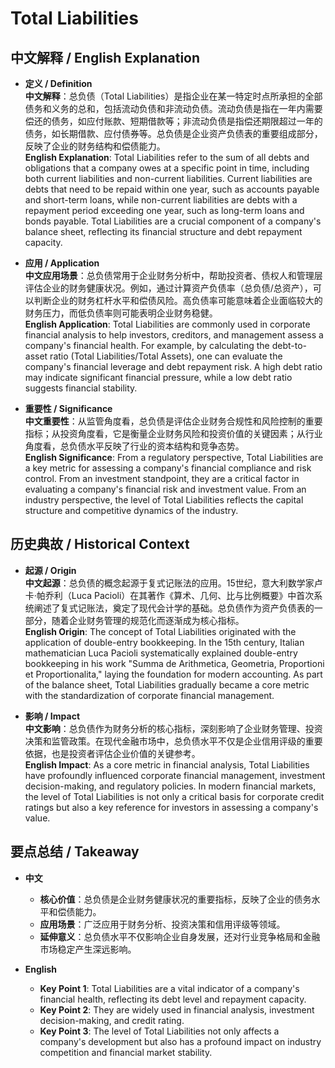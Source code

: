 # Total Liabilities

## 中文解释 / English Explanation

* **定义 / Definition**  
  **中文解释**：总负债（Total Liabilities）是指企业在某一特定时点所承担的全部债务和义务的总和，包括流动负债和非流动负债。流动负债是指在一年内需要偿还的债务，如应付账款、短期借款等；非流动负债是指偿还期限超过一年的债务，如长期借款、应付债券等。总负债是企业资产负债表的重要组成部分，反映了企业的财务结构和偿债能力。  
  **English Explanation**: Total Liabilities refer to the sum of all debts and obligations that a company owes at a specific point in time, including both current liabilities and non-current liabilities. Current liabilities are debts that need to be repaid within one year, such as accounts payable and short-term loans, while non-current liabilities are debts with a repayment period exceeding one year, such as long-term loans and bonds payable. Total Liabilities are a crucial component of a company's balance sheet, reflecting its financial structure and debt repayment capacity.

* **应用 / Application**  
  **中文应用场景**：总负债常用于企业财务分析中，帮助投资者、债权人和管理层评估企业的财务健康状况。例如，通过计算资产负债率（总负债/总资产），可以判断企业的财务杠杆水平和偿债风险。高负债率可能意味着企业面临较大的财务压力，而低负债率则可能表明企业财务稳健。  
  **English Application**: Total Liabilities are commonly used in corporate financial analysis to help investors, creditors, and management assess a company's financial health. For example, by calculating the debt-to-asset ratio (Total Liabilities/Total Assets), one can evaluate the company's financial leverage and debt repayment risk. A high debt ratio may indicate significant financial pressure, while a low debt ratio suggests financial stability.

* **重要性 / Significance**  
  **中文重要性**：从监管角度看，总负债是评估企业财务合规性和风险控制的重要指标；从投资角度看，它是衡量企业财务风险和投资价值的关键因素；从行业角度看，总负债水平反映了行业的资本结构和竞争态势。  
  **English Significance**: From a regulatory perspective, Total Liabilities are a key metric for assessing a company's financial compliance and risk control. From an investment standpoint, they are a critical factor in evaluating a company's financial risk and investment value. From an industry perspective, the level of Total Liabilities reflects the capital structure and competitive dynamics of the industry.

## 历史典故 / Historical Context

* **起源 / Origin**  
  **中文起源**：总负债的概念起源于复式记账法的应用。15世纪，意大利数学家卢卡·帕乔利（Luca Pacioli）在其著作《算术、几何、比与比例概要》中首次系统阐述了复式记账法，奠定了现代会计学的基础。总负债作为资产负债表的一部分，随着企业财务管理的规范化而逐渐成为核心指标。  
  **English Origin**: The concept of Total Liabilities originated with the application of double-entry bookkeeping. In the 15th century, Italian mathematician Luca Pacioli systematically explained double-entry bookkeeping in his work "Summa de Arithmetica, Geometria, Proportioni et Proportionalita," laying the foundation for modern accounting. As part of the balance sheet, Total Liabilities gradually became a core metric with the standardization of corporate financial management.

* **影响 / Impact**  
  **中文影响**：总负债作为财务分析的核心指标，深刻影响了企业财务管理、投资决策和监管政策。在现代金融市场中，总负债水平不仅是企业信用评级的重要依据，也是投资者评估企业价值的关键参考。  
  **English Impact**: As a core metric in financial analysis, Total Liabilities have profoundly influenced corporate financial management, investment decision-making, and regulatory policies. In modern financial markets, the level of Total Liabilities is not only a critical basis for corporate credit ratings but also a key reference for investors in assessing a company's value.

## 要点总结 / Takeaway

* **中文**  
  - **核心价值**：总负债是企业财务健康状况的重要指标，反映了企业的债务水平和偿债能力。  
  - **应用场景**：广泛应用于财务分析、投资决策和信用评级等领域。  
  - **延伸意义**：总负债水平不仅影响企业自身发展，还对行业竞争格局和金融市场稳定产生深远影响。

* **English**  
  - **Key Point 1**: Total Liabilities are a vital indicator of a company's financial health, reflecting its debt level and repayment capacity.  
  - **Key Point 2**: They are widely used in financial analysis, investment decision-making, and credit rating.  
  - **Key Point 3**: The level of Total Liabilities not only affects a company's development but also has a profound impact on industry competition and financial market stability.